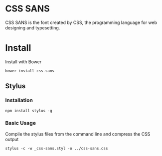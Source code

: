 # CSS SANS
CSS SANS is the font created by CSS, the programming language for web designing and typesetting.

# Install

Install with Bower

```shell
bower install css-sans
```
## Stylus
### Installation
```shell
npm install stylus -g
```
### Basic Usage
Compile the stylus files from the command line and compress the CSS output
```shell
stylus -c -w _css-sans.styl -o ../css-sans.css
```